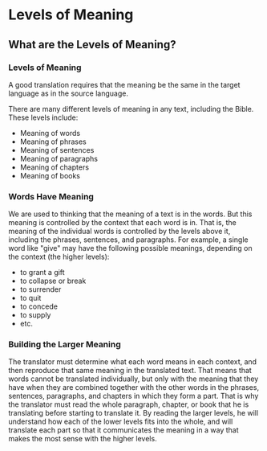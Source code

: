 # Levels of Meaning #

## What are the Levels of Meaning? ##


### Levels of Meaning

A good translation requires that the meaning be the same in the target language as in the source language.

There are many different levels of meaning in any text, including the Bible. These levels include:

* Meaning of words
* Meaning of phrases
* Meaning of sentences
* Meaning of paragraphs
* Meaning of chapters
* Meaning of books

### Words Have Meaning

We are used to thinking that the meaning of a text is in the words. But this meaning is controlled by the context that each word is in. That is, the meaning of the individual words is controlled by the levels above it, including the phrases, sentences, and paragraphs. For example, a single word like "give" may have the following possible meanings, depending on the context (the higher levels):

* to grant a gift
* to collapse or break
* to surrender
* to quit
* to concede
* to supply
* etc.

### Building the Larger Meaning

The translator must determine what each word means in each context, and then reproduce that same meaning in the translated text. That means that words cannot be translated individually, but only with the meaning that they have when they are combined together with the other words in the phrases, sentences, paragraphs, and chapters in which they form a part. That is why the translator must read the whole paragraph, chapter, or book that he is translating before starting to translate it. By reading the larger levels, he will understand how each of the lower levels fits into the whole, and will translate each part so that it communicates the meaning in a way that makes the most sense with the higher levels.
